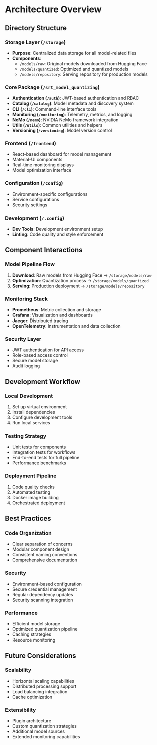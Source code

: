 # Architecture Overview

## Directory Structure

### Storage Layer (`/storage`)
- **Purpose**: Centralized data storage for all model-related files
- **Components**:
  - `/models/raw`: Original models downloaded from Hugging Face
  - `/models/quantized`: Optimized and quantized models
  - `/models/repository`: Serving repository for production models

### Core Package (`/srt_model_quantizing`)
- **Authentication (`/auth`)**: JWT-based authentication and RBAC
- **Catalog (`/catalog`)**: Model metadata and discovery system
- **CLI (`/cli`)**: Command-line interface tools
- **Monitoring (`/monitoring`)**: Telemetry, metrics, and logging
- **NeMo (`/nemo`)**: NVIDIA NeMo framework integration
- **Utils (`/utils`)**: Common utilities and helpers
- **Versioning (`/versioning`)**: Model version control

### Frontend (`/frontend`)
- React-based dashboard for model management
- Material-UI components
- Real-time monitoring displays
- Model optimization interface

### Configuration (`/config`)
- Environment-specific configurations
- Service configurations
- Security settings

### Development (`/.config`)
- **Dev Tools**: Development environment setup
- **Linting**: Code quality and style enforcement

## Component Interactions

### Model Pipeline Flow
1. **Download**: Raw models from Hugging Face → `/storage/models/raw`
2. **Optimization**: Quantization process → `/storage/models/quantized`
3. **Serving**: Production deployment → `/storage/models/repository`

### Monitoring Stack
- **Prometheus**: Metric collection and storage
- **Grafana**: Visualization and dashboards
- **Jaeger**: Distributed tracing
- **OpenTelemetry**: Instrumentation and data collection

### Security Layer
- JWT authentication for API access
- Role-based access control
- Secure model storage
- Audit logging

## Development Workflow

### Local Development
1. Set up virtual environment
2. Install dependencies
3. Configure development tools
4. Run local services

### Testing Strategy
- Unit tests for components
- Integration tests for workflows
- End-to-end tests for full pipeline
- Performance benchmarks

### Deployment Pipeline
1. Code quality checks
2. Automated testing
3. Docker image building
4. Orchestrated deployment

## Best Practices

### Code Organization
- Clear separation of concerns
- Modular component design
- Consistent naming conventions
- Comprehensive documentation

### Security
- Environment-based configuration
- Secure credential management
- Regular dependency updates
- Security scanning integration

### Performance
- Efficient model storage
- Optimized quantization pipeline
- Caching strategies
- Resource monitoring

## Future Considerations

### Scalability
- Horizontal scaling capabilities
- Distributed processing support
- Load balancing integration
- Cache optimization

### Extensibility
- Plugin architecture
- Custom quantization strategies
- Additional model sources
- Extended monitoring capabilities 